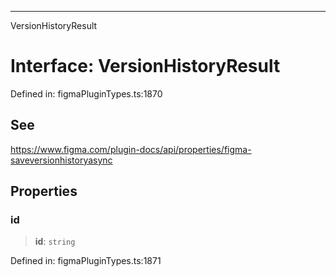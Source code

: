---

VersionHistoryResult

# Interface: VersionHistoryResult

Defined in: figmaPluginTypes.ts:1870

## See

https://www.figma.com/plugin-docs/api/properties/figma-saveversionhistoryasync

## Properties

### id

> **id**: `string`

Defined in: figmaPluginTypes.ts:1871
